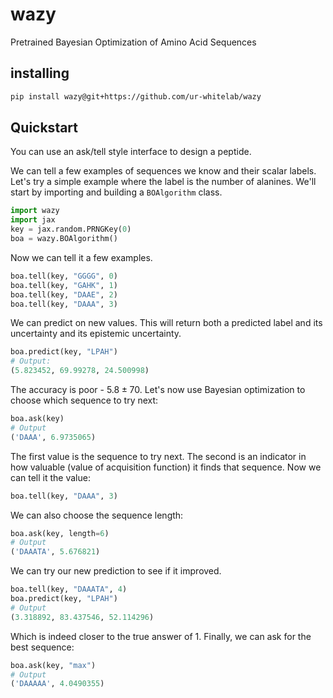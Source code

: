 # wazy

Pretrained Bayesian Optimization of Amino Acid Sequences

## installing

```bash
pip install wazy@git+https://github.com/ur-whitelab/wazy
```

## Quickstart
You can use an ask/tell style interface to design a peptide.

We can tell a few examples of sequences we know and their scalar labels. Let's try a simple example where the label is the number of alanines. We'll start by importing and building a `BOAlgorithm` class.

```py
import wazy
import jax
key = jax.random.PRNGKey(0)
boa = wazy.BOAlgorithm()
```

Now we can tell it a few examples.
```py
boa.tell(key, "GGGG", 0)
boa.tell(key, "GAHK", 1)
boa.tell(key, "DAAE", 2)
boa.tell(key, "DAAA", 3)
```

We can predict on new values. This will return both a predicted label and its uncertainty and its epistemic uncertainty.

```py
boa.predict(key, "LPAH")
# Output:
(5.823452, 69.99278, 24.500998)
```
The accuracy is poor - $5.8\pm 70$. Let's now use Bayesian optimization to choose which sequence to try next:

```py
boa.ask(key)
# Output
('DAAA', 6.9735065)
```
The first value is the sequence to try next. The second is an indicator in how valuable (value of acquisition function) it finds that sequence. Now we can tell it the value:

```py
boa.tell(key, "DAAA", 3)
```

We can also choose the sequence length:
```py
boa.ask(key, length=6)
# Output
('DAAATA', 5.676821)
```

We can try our new prediction to see if it improved.

```py
boa.tell(key, "DAAATA", 4)
boa.predict(key, "LPAH")
# Output
(3.318892, 83.437546, 52.114296)
```
Which is indeed closer to the true answer of 1. Finally, we can ask for the best sequence:

```py
boa.ask(key, "max")
# Output
('DAAAAA', 4.0490355)
```
